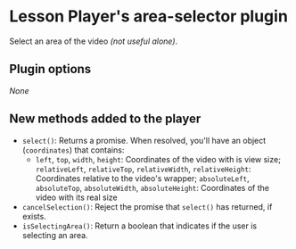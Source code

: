 # Lesson Player's area-selector plugin
Select an area of the video *(not useful alone)*.

## Plugin options

*None*

## New methods added to the player

* ``select()``: Returns a promise. When resolved, you'll have an object (``coordinates``) that contains:
  * ``left``, ``top``, ``width``, ``height``: Coordinates of the video with is view size;
    ``relativeLeft``, ``relativeTop``, ``relativeWidth``, ``relativeHeight``: Coordinates relative to the video's wrapper;
    ``absoluteLeft``, ``absoluteTop``, ``absoluteWidth``, ``absoluteHeight``: Coordinates of the video with its real size
* ``cancelSelection()``: Reject the promise that ``select()`` has returned, if exists.
* ``isSelectingArea()``: Return a boolean that indicates if the user is selecting an area.
